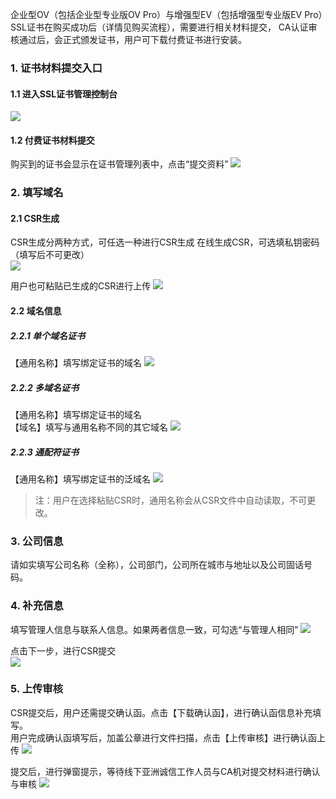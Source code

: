 企业型OV（包括企业型专业版OV Pro）与增强型EV（包括增强型专业版EV Pro）SSL证书在购买成功后（详情见购买流程），需要进行相关材料提交，
CA认证审核通过后，会正式颁发证书，用户可下载付费证书进行安装。

### 1. 证书材料提交入口

#### 1.1 进入SSL证书管理控制台
![](http://imgcache.tce.fsphere.cn/image/mc.qcloudimg.com/static/img/cc02150cffb5b1cf56860e0f62a8926e/image.png)

#### 1.2 付费证书材料提交
购买到的证书会显示在证书管理列表中，点击“提交资料”
![](http://imgcache.tce.fsphere.cn/image/mc.qcloudimg.com/static/img/fc5f7d29404a706b050716b182d9fde4/image.png)

### 2. 填写域名

#### 2.1 CSR生成
CSR生成分两种方式，可任选一种进行CSR生成   在线生成CSR，可选填私钥密码（填写后不可更改）   
![](http://imgcache.tce.fsphere.cn/image/mc.qcloudimg.com/static/img/643f2295b86f75bb18bd067bb8b56a8d/image.png)

用户也可粘贴已生成的CSR进行上传
![](http://imgcache.tce.fsphere.cn/image/mc.qcloudimg.com/static/img/a06c3db5e3636805d7d282f647347b9e/image.png)

#### 2.2 域名信息
##### 2.2.1	单个域名证书
【通用名称】填写绑定证书的域名
![](http://imgcache.tce.fsphere.cn/image/mc.qcloudimg.com/static/img/20dc6aa55cb7bc2c7e925f79f82e7036/image.png)

##### 2.2.2 多域名证书
【通用名称】填写绑定证书的域名   
【域名】填写与通用名称不同的其它域名
![](http://imgcache.tce.fsphere.cn/image/mc.qcloudimg.com/static/img/9c82c45ecd4e0822a0bada2178c585a9/image.png)

##### 2.2.3 通配符证书
【通用名称】填写绑定证书的泛域名
![](http://imgcache.tce.fsphere.cn/image/mc.qcloudimg.com/static/img/c68baca733d5c2edf5f64b153f217252/image.png)

> 注：用户在选择粘贴CSR时，通用名称会从CSR文件中自动读取，不可更改。

### 3. 公司信息

请如实填写公司名称（全称），公司部门，公司所在城市与地址以及公司固话号码。

### 4. 补充信息

填写管理人信息与联系人信息。如果两者信息一致，可勾选“与管理人相同”
![](http://imgcache.tce.fsphere.cn/image/mc.qcloudimg.com/static/img/d71c3c62e79d8bddd4f5ca935546bae1/image.png)

点击下一步，进行CSR提交   
![](http://imgcache.tce.fsphere.cn/image/mc.qcloudimg.com/static/img/6f6388814fc389df39659f7f1b0c9da1/image.png)

### 5. 上传审核
CSR提交后，用户还需提交确认函。点击【下载确认函】，进行确认函信息补充填写。   
用户完成确认函填写后，加盖公章进行文件扫描，点击【上传审核】进行确认函上传
![](http://imgcache.tce.fsphere.cn/image/mc.qcloudimg.com/static/img/7c00a8b91c5b38f8eb4697940ff8b1b4/image.png)

提交后，进行弹窗提示，等待线下亚洲诚信工作人员与CA机对提交材料进行确认与审核
![](http://imgcache.tce.fsphere.cn/image/mc.qcloudimg.com/static/img/fec0289a468d6af05f5fa6caa93ee819/image.png)
